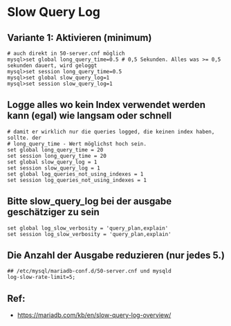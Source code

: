 # Slow Query Log

## Variante 1: Aktivieren (minimum) 

```
# auch direkt in 50-server.cnf möglich 
mysql>set global long_query_time=0.5 # 0,5 Sekunden. Alles was >= 0,5 sekunden dauert, wird geloggt 
mysql>set session long_query_time=0.5
mysql>set global slow_query_log=1 
mysql>set session slow_query_log=1 
```

## Logge alles wo kein Index verwendet werden kann (egal) wie langsam oder schnell 

```
# damit er wirklich nur die queries logged, die keinen index haben, sollte. der 
# long_query_time - Wert möglichst hoch sein. 
set global long_query_time = 20 
set session long_query_time = 20
set global slow_query_log = 1
set session slow_query_log = 1 
set global log_queries_not_using_indexes = 1
set session log_queries_not_using_indexes = 1 

```

## Bitte slow_query_log bei der ausgabe geschätziger zu sein

```
set global log_slow_verbosity = 'query_plan,explain'
set session log_slow_verbosity = 'query_plan,explain'

```

## Die Anzahl der Ausgabe reduzieren (nur jedes 5.) 

```
## /etc/mysql/mariadb-conf.d/50-server.cnf und mysqld 
log-slow-rate-limit=5;
```

## Ref: 

 * https://mariadb.com/kb/en/slow-query-log-overview/
